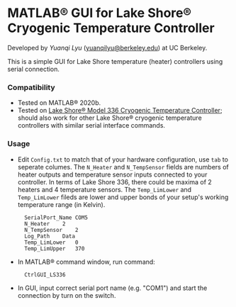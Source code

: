 # MATLAB&reg; GUI for Lake Shore&reg; Cryogenic Temperature Controller

Developed by *Yuanqi Lyu* ([yuanqilyu@berkeley.edu](mailto:yuanqilyu@berkeley.edu)) at UC Berkeley.

This is a simple GUI for Lake Shore temperature (heater) controllers using serial connection.

### Compatibility
* Tested on MATLAB&reg; 2020b.
* Tested on [Lake Shore&reg; Model 336 Cryogenic Temperature Controller](https://www.lakeshore.com/products/categories/overview/temperature-products/cryogenic-temperature-controllers/model-336-cryogenic-temperature-controller); should also work for other Lake Shore&reg; cryogenic temperature controllers with similar serial interface commands.

### Usage
* Edit `Config.txt` to match that of your hardware configuration, use `tab` to seperate columes. The `N_Heater` and `N_TempSensor` fields are numbers of heater outputs and temperature sensor inputs connected to your controller. In terms of Lake Shore 336, there could be maxima of 2 heaters and 4 temperature sensors. The `Temp_LimLower` and `Temp_LimLower` fileds are lower and upper bonds of your setup's working temperature range (in Kelvin).
    
        SerialPort_Name	COM5
        N_Heater	2
        N_TempSensor	2
        Log_Path	Data
        Temp_LimLower	0
        Temp_LimUpper	370
* In MATLAB&reg; command window, run command:
        
        CtrlGUI_LS336
* In GUI, input correct serial port name (e.g. "COM1") and start the connection by turn on the switch.
